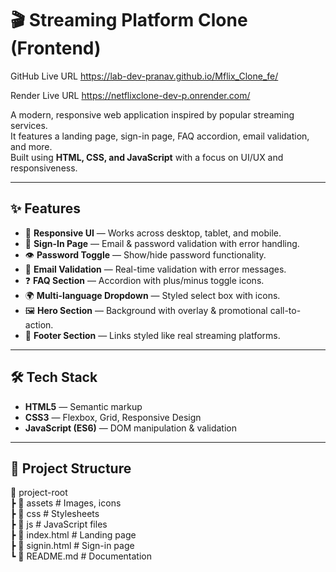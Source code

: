 # 🎬 Streaming Platform Clone (Frontend)

GitHub Live URL
https://lab-dev-pranav.github.io/Mflix_Clone_fe/

Render Live URL
https://netflixclone-dev-p.onrender.com/

A modern, responsive web application inspired by popular streaming services.  
It features a landing page, sign-in page, FAQ accordion, email validation, and more.  
Built using **HTML, CSS, and JavaScript** with a focus on UI/UX and responsiveness.

---

## ✨ Features

- 🎨 **Responsive UI** — Works across desktop, tablet, and mobile.
- 🔐 **Sign-In Page** — Email & password validation with error handling.
- 👁️ **Password Toggle** — Show/hide password functionality.
- 📧 **Email Validation** — Real-time validation with error messages.
- ❓ **FAQ Section** — Accordion with plus/minus toggle icons.
- 🌍 **Multi-language Dropdown** — Styled select box with icons.
- 🖼️ **Hero Section** — Background with overlay & promotional call-to-action.
- 📜 **Footer Section** — Links styled like real streaming platforms.

---

## 🛠️ Tech Stack

- **HTML5** — Semantic markup
- **CSS3** — Flexbox, Grid, Responsive Design
- **JavaScript (ES6)** — DOM manipulation & validation

---

## 📂 Project Structure

📁 project-root <br>
 ┣ 📂 assets        # Images, icons <br>
 ┣ 📂 css           # Stylesheets <br>
 ┣ 📂 js            # JavaScript files <br>
 ┣ 📜 index.html    # Landing page <br>
 ┣ 📜 signin.html   # Sign-in page <br>
 ┗ 📜 README.md     # Documentation <br>



